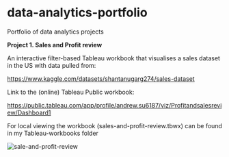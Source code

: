 # data-analytics-portfolio
Portfolio of data analytics projects

**Project 1. Sales and Profit review** 

An interactive filter-based Tableau workbook that visualises a sales dataset in the US with data pulled from:

https://www.kaggle.com/datasets/shantanugarg274/sales-dataset

Link to the (online) Tableau Public workbook: 

https://public.tableau.com/app/profile/andrew.su6187/viz/Profitandsalesreview/Dashboard1

For local viewing the workbook (sales-and-profit-review.tbwx) can be found in my Tableau-workbooks folder

![sale-and-profit-review](https://github.com/user-attachments/assets/83b3503b-cec0-478f-8048-eb62efeb253f)



